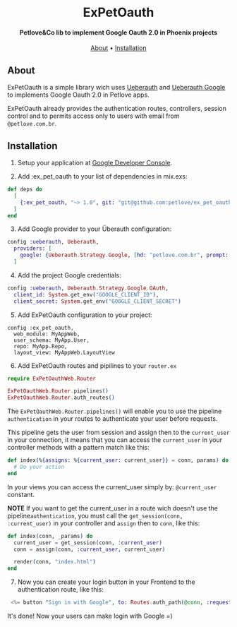<h1 align="center">
  <br>
  ExPetOauth
  <br>
</h1>

<h4 align="center">Petlove&Co lib to implement Google Oauth 2.0 in Phoenix projects</h4>

<p align="center">
  <a href="#about">About</a> •
  <a href="#getting-started">Installation</a>
</p>

## About

ExPetOauth is a simple library wich uses [Ueberauth](https://github.com/ueberauth/ueberauth) and [Ueberauth Google](https://github.com/ueberauth/ueberauth_google) to implements Google Oauth 2.0 in Petlove apps.

ExPetOauth already provides the authentication routes, controllers, session control and to permits access only to users with email from `@petlove.com.br`.

## Installation

1. Setup your application at [Google Developer Console](https://console.developers.google.com/home).

2. Add :ex_pet_oauth to your list of dependencies in mix.exs:
```elixir
def deps do
  [
    {:ex_pet_oauth, "~> 1.0", git: "git@github.com:petlove/ex_pet_oauth.git"}
  ]
end
```

3. Add Google provider to your Überauth configuration:
```elixir
config :ueberauth, Ueberauth,
  providers: [
    google: {Ueberauth.Strategy.Google, [hd: "petlove.com.br", prompt: "consent", default_scope: "email profile"]}
  ]
```

4. Add the project Google credentials:
```elixir
config :ueberauth, Ueberauth.Strategy.Google.OAuth,
  client_id: System.get_env("GOOGLE_CLIENT_ID"),
  client_secret: System.get_env("GOOGLE_CLIENT_SECRET")
```

5. Add ExPetOauth configuration to your project:
```
config :ex_pet_oauth,
  web_module: MyAppWeb,
  user_schema: MyApp.User,
  repo: MyApp.Repo,
  layout_view: MyAppWeb.LayoutView
```

6. Add ExPetOauth routes and pipilines to your `router.ex`
```elixir
require ExPetOauthWeb.Router

ExPetOauthWeb.Router.pipelines()
ExPetOauthWeb.Router.auth_routes()
```

The `ExPetOauthWeb.Router.pipelines()` will enable you to use the pipeline `authentication` in your routes to authenticate your user before requests.

This pipeline gets the user from session and assign then to the `current_user` in your connection, it means that you can access the `current_user` in your controller methods with a pattern match like this:

```elixir
def index(%{assigns: %{current_user: current_user}} = conn, params) do
  # Do your action
end
```

In your views you can access the current_user simply by: `@current_user` constant.

**NOTE** If you want to get the current_user in a route wich doesn't use the pipeline`authentication`, you must call the `get_session(conn, :current_user)` in your controller and `assign` then to `conn`, like this:

```elixir
def index(conn, _params) do
  current_user = get_session(conn, :current_user)
  conn = assign(conn, :current_user, current_user)

  render(conn, "index.html")
end
```

7. Now you can create your login button in your Frontend to the authentication route, like this:
```elixir
 <%= button "Sign in with Google", to: Routes.auth_path(@conn, :request, "google") %>
```

It's done! Now your users can make login with Google =)




